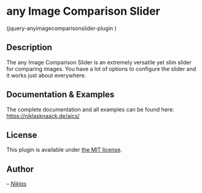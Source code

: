 # any Image Comparison Slider
(jquery-anyimagecomparisonslider-plugin )

## Description

The any Image Comparison Slider is an extremely versatile yet slim slider for comparing images. You have a lot of options to configure the slider and it works just about everywhere.

## Documentation & Examples

The complete documentation and all examples can be found here: https://niklasknaack.de/aics/

## License

This plugin is available under [the MIT license](http://mths.be/mit).

## Author

_– [Niklas](http://niklasknaack.de/)_